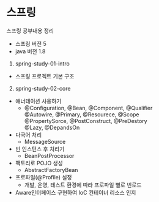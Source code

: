 # 스프링

스프링 공부내용 정리
* 스프링 버전 5  
* java 버전 1.8

1. spring-study-01-intro
  - 스프링 프로젝트 기본 구조
2. spring-study-02-core
  - 애너테이션 사용하기 
    - @Configuration, @Bean, @Component, @Qualifier  
      @Autowire, @Primary, @Resourece, @Scope  
      @PropertySorce, @PostConstruct, @PreDestory  
      @Lazy, @DepandsOn
  - 다국어 처리 
    - MessageSource
  - 빈 인스턴스 후 처리기
    - BeanPostProcessor
  - 팩토리로 POJO 생성
    - AbstractFactoryBean
  - 프로파일(@Profile) 설정
    - 개발, 운영, 테스트 환경에 따라 프로파일 별로 빈로드 
  - Aware인터페이스 구현하여 IoC 컨테이너 리소스 인지
  
